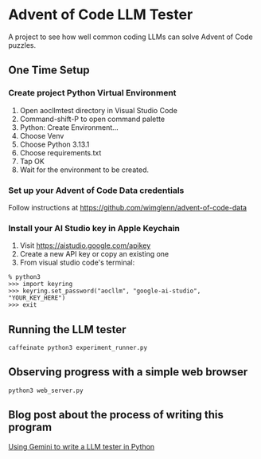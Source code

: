 # Advent of Code LLM Tester

A project to see how well common coding LLMs can solve Advent of Code
puzzles.

## One Time Setup

### Create project Python Virtual Environment

1. Open aocllmtest directory in Visual Studio Code
2. Command-shift-P to open command palette
3. Python: Create Environment...
4. Choose Venv
5. Choose Python 3.13.1
6. Choose requirements.txt
7. Tap OK
8. Wait for the environment to be created.

### Set up your Advent of Code Data credentials

Follow instructions at <https://github.com/wimglenn/advent-of-code-data>

### Install your AI Studio key in Apple Keychain

1. Visit <https://aistudio.google.com/apikey>
2. Create a new API key or copy an existing one
3. From visual studio code's terminal:

``` shell
% python3
>>> import keyring
>>> keyring.set_password("aocllm", "google-ai-studio", "YOUR_KEY_HERE")
>>> exit
```

## Running the LLM tester

``` shell
caffeinate python3 experiment_runner.py
```

## Observing progress with a simple web browser

``` shell
python3 web_server.py
```

## Blog post about the process of writing this program

[Using Gemini to write a LLM tester in Python](https://jackpal.github.io/2024/12/27/Writing_a_llm_testing_framework_with_Gemini.html)
